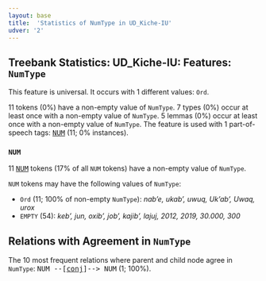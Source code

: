 ```yaml
---
layout: base
title:  'Statistics of NumType in UD_Kiche-IU'
udver: '2'
---
```


## Treebank Statistics: UD_Kiche-IU: Features: `NumType`

This feature is universal.
It occurs with 1 different values: `Ord`.

11 tokens (0%) have a non-empty value of `NumType`.
7 types (0%) occur at least once with a non-empty value of `NumType`.
5 lemmas (0%) occur at least once with a non-empty value of `NumType`.
The feature is used with 1 part-of-speech tags: <tt><a href="quc_iu-pos-NUM.html">NUM</a></tt> (11; 0% instances).

### `NUM`

11 <tt><a href="quc_iu-pos-NUM.html">NUM</a></tt> tokens (17% of all `NUM` tokens) have a non-empty value of `NumType`.

`NUM` tokens may have the following values of `NumType`:

* `Ord` (11; 100% of non-empty `NumType`): <em>nabʼe, ukabʼ, uwuq, Ukʼabʼ, Uwaq, urox</em>
* `EMPTY` (54): <em>kebʼ, jun, oxibʼ, jobʼ, kajibʼ, lajuj, 2012, 2019, 30.000, 300</em>

## Relations with Agreement in `NumType`

The 10 most frequent relations where parent and child node agree in `NumType`:
<tt>NUM --[<tt><a href="quc_iu-dep-conj.html">conj</a></tt>]--> NUM</tt> (1; 100%).

